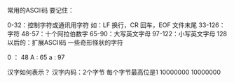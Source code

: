 ﻿常用的ASCII码 要记住：

0-32：控制字符或通讯用字符
	如：LF 换行，CR 回车，EOF 文件末尾
33-126：字符
	48-57：十个阿拉伯数字
	65-90：大写英文字母
	97-122：小写英文字母
128以后的：扩展ASCII码  一些奇形怪状的字符

0 ： 48
A :  65
a :  97

汉字如何表示？
汉字内码：2个字节 每个字节最高位是1  10000000 10000000